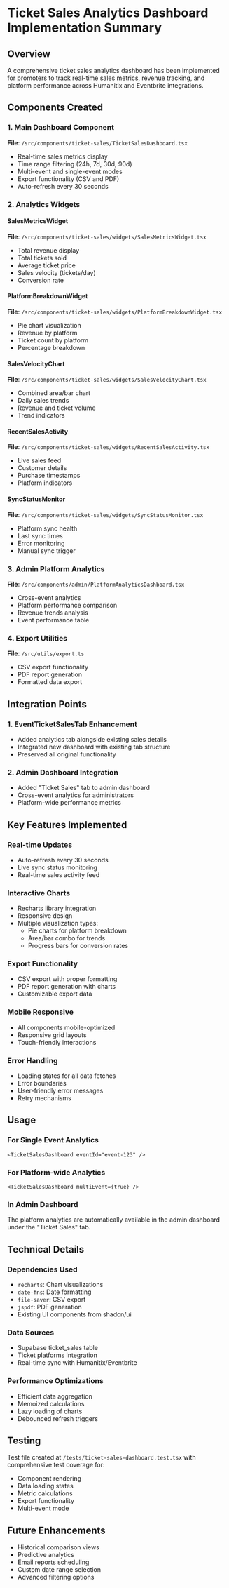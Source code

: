 # Ticket Sales Analytics Dashboard Implementation Summary

## Overview
A comprehensive ticket sales analytics dashboard has been implemented for promoters to track real-time sales metrics, revenue tracking, and platform performance across Humanitix and Eventbrite integrations.

## Components Created

### 1. Main Dashboard Component
**File**: `/src/components/ticket-sales/TicketSalesDashboard.tsx`
- Real-time sales metrics display
- Time range filtering (24h, 7d, 30d, 90d)
- Multi-event and single-event modes
- Export functionality (CSV and PDF)
- Auto-refresh every 30 seconds

### 2. Analytics Widgets

#### SalesMetricsWidget
**File**: `/src/components/ticket-sales/widgets/SalesMetricsWidget.tsx`
- Total revenue display
- Total tickets sold
- Average ticket price
- Sales velocity (tickets/day)
- Conversion rate

#### PlatformBreakdownWidget
**File**: `/src/components/ticket-sales/widgets/PlatformBreakdownWidget.tsx`
- Pie chart visualization
- Revenue by platform
- Ticket count by platform
- Percentage breakdown

#### SalesVelocityChart
**File**: `/src/components/ticket-sales/widgets/SalesVelocityChart.tsx`
- Combined area/bar chart
- Daily sales trends
- Revenue and ticket volume
- Trend indicators

#### RecentSalesActivity
**File**: `/src/components/ticket-sales/widgets/RecentSalesActivity.tsx`
- Live sales feed
- Customer details
- Purchase timestamps
- Platform indicators

#### SyncStatusMonitor
**File**: `/src/components/ticket-sales/widgets/SyncStatusMonitor.tsx`
- Platform sync health
- Last sync times
- Error monitoring
- Manual sync trigger

### 3. Admin Platform Analytics
**File**: `/src/components/admin/PlatformAnalyticsDashboard.tsx`
- Cross-event analytics
- Platform performance comparison
- Revenue trends analysis
- Event performance table

### 4. Export Utilities
**File**: `/src/utils/export.ts`
- CSV export functionality
- PDF report generation
- Formatted data export

## Integration Points

### 1. EventTicketSalesTab Enhancement
- Added analytics tab alongside existing sales details
- Integrated new dashboard with existing tab structure
- Preserved all original functionality

### 2. Admin Dashboard Integration
- Added "Ticket Sales" tab to admin dashboard
- Cross-event analytics for administrators
- Platform-wide performance metrics

## Key Features Implemented

### Real-time Updates
- Auto-refresh every 30 seconds
- Live sync status monitoring
- Real-time sales activity feed

### Interactive Charts
- Recharts library integration
- Responsive design
- Multiple visualization types:
  - Pie charts for platform breakdown
  - Area/bar combo for trends
  - Progress bars for conversion rates

### Export Functionality
- CSV export with proper formatting
- PDF report generation with charts
- Customizable export data

### Mobile Responsive
- All components mobile-optimized
- Responsive grid layouts
- Touch-friendly interactions

### Error Handling
- Loading states for all data fetches
- Error boundaries
- User-friendly error messages
- Retry mechanisms

## Usage

### For Single Event Analytics
```tsx
<TicketSalesDashboard eventId="event-123" />
```

### For Platform-wide Analytics
```tsx
<TicketSalesDashboard multiEvent={true} />
```

### In Admin Dashboard
The platform analytics are automatically available in the admin dashboard under the "Ticket Sales" tab.

## Technical Details

### Dependencies Used
- `recharts`: Chart visualizations
- `date-fns`: Date formatting
- `file-saver`: CSV export
- `jspdf`: PDF generation
- Existing UI components from shadcn/ui

### Data Sources
- Supabase ticket_sales table
- Ticket platforms integration
- Real-time sync with Humanitix/Eventbrite

### Performance Optimizations
- Efficient data aggregation
- Memoized calculations
- Lazy loading of charts
- Debounced refresh triggers

## Testing
Test file created at `/tests/ticket-sales-dashboard.test.tsx` with comprehensive test coverage for:
- Component rendering
- Data loading states
- Metric calculations
- Export functionality
- Multi-event mode

## Future Enhancements
- Historical comparison views
- Predictive analytics
- Email reports scheduling
- Custom date range selection
- Advanced filtering options
